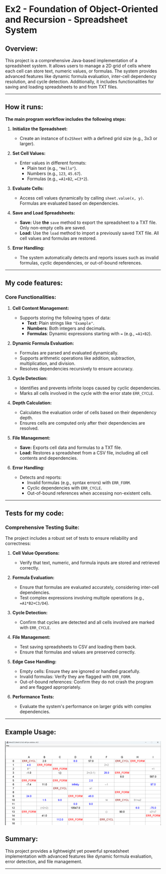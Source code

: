 

# Ex2 - Foundation of Object-Oriented and Recursion - Spreadsheet System

## Overview:

This project is a comprehensive Java-based implementation of a spreadsheet system.
It allows users to manage a 2D grid of cells where each cell can store text, numeric values, or formulas.
The system provides advanced features like dynamic formula evaluation, inter-cell dependency resolution, and cycle detection.
Additionally, it includes functionalities for saving and loading spreadsheets to and from TXT files.

---

## How it runs:

**The main program workflow includes the following steps:**

1. **Initialize the Spreadsheet:**

    - Create an instance of `Ex2Sheet` with a defined grid size (e.g., 3x3 or larger).

2. **Set Cell Values:**

    - Enter values in different formats:
        - Plain text (e.g., `"Hello"`).
        - Numbers (e.g., `123`, `45.67`).
        - Formulas (e.g., `=A1+B2`, `=C3*2`).

3. **Evaluate Cells:**

    - Access cell values dynamically by calling `sheet.value(x, y)`. Formulas are evaluated based on dependencies.

4. **Save and Load Spreadsheets:**

    - **Save:** Use **the** `save` method to export the spreadsheet to a TXT file. Only non-empty cells are saved.
    - **Load:** Use the `load` method to import a previously saved TXT file. All cell values and formulas are restored.

5. **Error Handling:**

    - The system automatically detects and reports issues such as invalid formulas, cyclic dependencies, or out-of-bound references.

---

## My code **features**:

### **Core Functionalities:**

1. **Cell Content Management:**

    - Supports storing the following types of data:
        - **Text**: Plain strings like `"Example"`.
        - **Numbers**: Both integers and decimals.
        - **Formulas**: Dynamic expressions starting with `=` (e.g., `=A1+B2`).

2. **Dynamic Formula Evaluation:**

    - Formulas are parsed and evaluated dynamically.
    - Supports arithmetic operations like addition, subtraction, multiplication, and division.
    - Resolves dependencies recursively to ensure accuracy.

3. **Cycle Detection:**

    - Identifies and prevents infinite loops caused by cyclic dependencies.
    - Marks all cells involved in the cycle with the error state `ERR_CYCLE`.

4. **Depth Calculation:**

    - Calculates the evaluation order of cells based on their dependency depth.
    - Ensures cells are computed only after their dependencies are resolved.

5. **File Management:**

    - **Save:** Exports cell data and formulas to a TXT file.
    - **Load:** Restores a spreadsheet from a CSV file, including all cell contents and dependencies.

6. **Error Handling:**

    - Detects and reports:
        - Invalid formulas (e.g., syntax errors) with `ERR_FORM`.
        - Cyclic dependencies with `ERR_CYCLE`.
        - Out-of-bound references when accessing non-existent cells.

---

## Tests for my code:

### **Comprehensive Testing Suite:**

The project includes a robust set of tests to ensure reliability and correctness:

1. **Cell Value Operations:**

    - Verify that text, numeric, and formula inputs are stored and retrieved correctly.

2. **Formula Evaluation:**

    - Ensure that formulas are evaluated accurately, considering inter-cell dependencies.
    - Test complex expressions involving multiple operations (e.g., `=A1*B2+C3/D4`).

3. **Cycle Detection:**

    - Confirm that cycles are detected and all cells involved are marked with `ERR_CYCLE`.

4. **File Management:**

    - Test saving spreadsheets to CSV and loading them back.
    - Ensure that formulas and values are preserved correctly.

5. **Edge Case Handling:**

    - Empty cells: Ensure they are ignored or handled gracefully.
    - Invalid formulas: Verify they are flagged with `ERR_FORM`.
    - Out-of-bound references: Confirm they do not crash the program and are flagged appropriately.

6. **Performance Tests:**

    - Evaluate the system's performance on larger grids with complex dependencies.

---

## Example Usage:

![images.png](..%2Fimages%2Fimages.png)

## Summary:

This project provides a lightweight yet powerful spreadsheet implementation with advanced features like dynamic formula evaluation, error detection, and file management.

---






